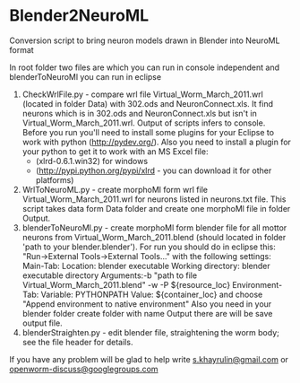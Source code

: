 Blender2NeuroML
===============

Conversion script to bring neuron models drawn in Blender into NeuroML format

In root folder two files are which you can run in console independent and blenderToNeuroMl you can run in eclipse
  1. CheckWrlFile.py - compare wrl file Virtual_Worm_March_2011.wrl (located in folder Data) with  302.ods and NeuronConnect.xls.
     It find neurons which is in 302.ods and NeuronConnect.xls but isn't in Virtual_Worm_March_2011.wrl. Output of scripts infers 
     to console. Before you run you'll need to install some plugins for your Eclipse to work with python (http://pydev.org/). 
     Also you need to install a plugin for your python to get it to work with an MS Excel file:
        * (xlrd-0.6.1.win32) for windows 
        * (http://pypi.python.org/pypi/xlrd - you can download it for other platforms) 
  2. WrlToNeuroML.py - create morphoMl form wrl file Virtual_Worm_March_2011.wrl for neurons listed in neurons.txt file.
     This script takes data form Data folder and create one morphoMl file in folder Output.
  3. blenderToNeuroMl.py - create morphoMl form blender file for all mottor neurons from Virtual_Worm_March_2011.blend 
     (should located in folder 'path to your blender\.blender\').
     For run you should do in eclipse this:
       "Run->External Tools->External Tools..." with the following settings: 
        Main-Tab: 
        Location: blender executable 
        Working directory: blender executable directory 
        Arguments:-b "path to file Virtual_Worm_March_2011.blend" -w -P ${resource_loc} 
        Environment-Tab: 
        Variable: PYTHONPATH 
        Value: ${container_loc} 
        and choose "Append environment to native environment"
     Also you need in your blender folder create folder with name Output there are will be save output file.
  4. blenderStraighten.py - edit blender file, straightening the worm body; see the file header for details.
     
If you have any problem will be glad to help
write s.khayrulin@gmail.com
or openworm-discuss@googlegroups.com
